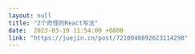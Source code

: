 ```yaml
---
layout: null
title: "2个奇怪的React写法"
date:  2023-03-19 11:54:00 +0800
link: "https://juejin.cn/post/7210048692623114298"
---
```

